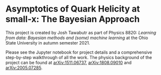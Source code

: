 # Asymptotics of Quark Helicity at small-x: The Bayesian Approach

This project is created by Josh Tawabutr as part of Physics 8820: <i>Learning from data: Bayesian methods and (some) machine learning</i> at the Ohio State University in autumn semester 2021. 

Please see the Jupyter notebook for project details and a comprehensive step-by-step walkthrough of all the work. The physics background of the project can be found at [arXiv:1511.06737](https://arxiv.org/abs/1511.06737), [arXiv:1808.09010](https://arxiv.org/abs/1808.09010) and [arXiv:2005.07285](https://arxiv.org/abs/2005.07285).
